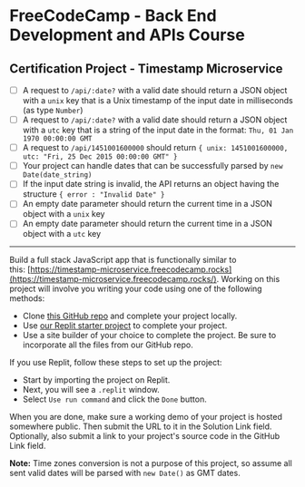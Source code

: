 # FreeCodeCamp - Back End Development and APIs Course

## Certification Project - Timestamp Microservice

- [ ] A request to `/api/:date?` with a valid date should return a JSON object with a `unix` key that is a Unix timestamp of the input date in milliseconds (as type `Number`)
- [ ] A request to `/api/:date?` with a valid date should return a JSON object with a `utc` key that is a string of the input date in the format: `Thu, 01 Jan 1970 00:00:00 GMT`
- [ ] A request to `/api/1451001600000` should return `{ unix: 1451001600000, utc: "Fri, 25 Dec 2015 00:00:00 GMT" }`
- [ ] Your project can handle dates that can be successfully parsed by `new Date(date_string)`
- [ ] If the input date string is invalid, the API returns an object having the structure `{ error : "Invalid Date" }`
- [ ] An empty date parameter should return the current time in a JSON object with a `unix` key
- [ ] An empty date parameter should return the current time in a JSON object with a `utc` key

---

Build a full stack JavaScript app that is functionally similar to this: [https://timestamp-microservice.freecodecamp.rocks](https://timestamp-microservice.freecodecamp.rocks/). Working on this project will involve you writing your code using one of the following methods:

- Clone [this GitHub repo](https://github.com/freeCodeCamp/boilerplate-project-timestamp/) and complete your project locally.
- Use [our Replit starter project](https://replit.com/github/freeCodeCamp/boilerplate-project-timestamp) to complete your project.
- Use a site builder of your choice to complete the project. Be sure to incorporate all the files from our GitHub repo.

If you use Replit, follow these steps to set up the project:

- Start by importing the project on Replit.
- Next, you will see a `.replit` window.
- Select `Use run command` and click the `Done` button.

When you are done, make sure a working demo of your project is hosted somewhere public. Then submit the URL to it in the Solution Link field. Optionally, also submit a link to your project's source code in the GitHub Link field.

**Note:** Time zones conversion is not a purpose of this project, so assume all sent valid dates will be parsed with `new Date()` as GMT dates.


